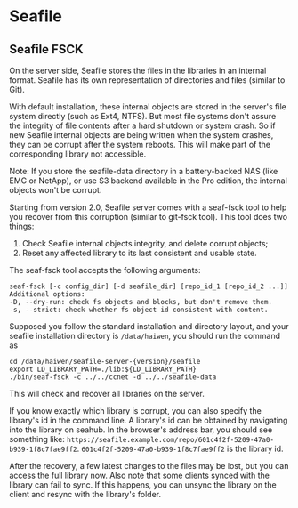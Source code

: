# Seafile
## Seafile FSCK

On the server side, Seafile stores the files in the libraries in an internal format. Seafile has its own representation of directories and files (similar to Git).

With default installation, these internal objects are stored in the server's file system directly (such as Ext4, NTFS). But most file systems don't assure the integrity of file contents after a hard shutdown or system crash. So if new Seafile internal objects are being written when the system crashes, they can be corrupt after the system reboots. This will make part of the corresponding library not accessible.

Note: If you store the seafile-data directory in a battery-backed NAS (like EMC or NetApp), or use S3 backend available in the Pro edition, the internal objects won't be corrupt.

Starting from version 2.0, Seafile server comes with a seaf-fsck tool to help you recover from this corruption (similar to git-fsck tool). This tool does two things:

1. Check Seafile internal objects integrity, and delete corrupt objects;
2. Reset any affected library to its last consistent and usable state.

The seaf-fsck tool accepts the following arguments:

```
seaf-fsck [-c config_dir] [-d seafile_dir] [repo_id_1 [repo_id_2 ...]]
Additional options:
-D, --dry-run: check fs objects and blocks, but don't remove them.
-s, --strict: check whether fs object id consistent with content.
```

Supposed you follow the standard installation and directory layout, and your seafile installation directory is `/data/haiwen`, you should run the command as

```
cd /data/haiwen/seafile-server-{version}/seafile
export LD_LIBRARY_PATH=./lib:${LD_LIBRARY_PATH}
./bin/seaf-fsck -c ../../ccnet -d ../../seafile-data
```

This will check and recover all libraries on the server.

If you know exactly which library is corrupt, you can also specify the library's id in the command line. A library's id can be obtained by navigating into the library on seahub. In the browser's address bar, you should see something like: `https://seafile.example.com/repo/601c4f2f-5209-47a0-b939-1f8c7fae9ff2`. `601c4f2f-5209-47a0-b939-1f8c7fae9ff2` is the library id.

After the recovery, a few latest changes to the files may be lost, but you can access the full library now. Also note that some clients synced with the library can fail to sync. If this happens, you can unsync the library on the client and resync with the library's folder.
